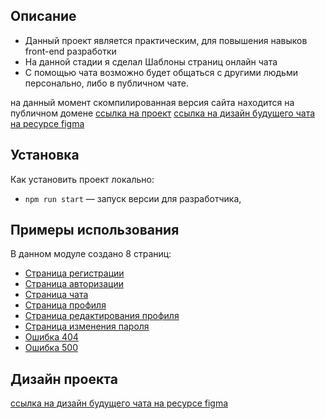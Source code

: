 ## Описание
- Данный проект является практическим, для повышения навыков front-end разработки
- На данной стадии я сделал Шаблоны страниц онлайн чата
- С помощью чата возможно будет общаться с другими людьми персонально, либо в публичном чате.

на данный момент скомпилированная версия сайта находится на публичном домене 
[ссылка на проект](https://tatarchuk.netlify.app/)
[ссылка на дизайн будущего чата на ресурсе figma](https://www.figma.com/file/jwHNcD2NtJvqeBidW0ddVF/praktikum.chat?node-id=0%3A1)


## Установка
Как установить проект локально:

- `npm run start` — запуск версии для разработчика,

## Примеры использования

В данном модуле создано 8 страниц:

- [Страница регистрации](https://tatarchuk.netlify.app/signup.html)
- [Страница авторизации](https://tatarchuk.netlify.app/signin.html)
- [Страница чата](https://tatarchuk.netlify.app/main.html)
- [Страница профиля](https://tatarchuk.netlify.app/profile.html)
- [Страница редактирования профиля](https://tatarchuk.netlify.app/edit-profile.html)
- [Страница изменения пароля](https://tatarchuk.netlify.app/change-password.html)
- [Ошибка 404](https://tatarchuk.netlify.app/404.html)
- [Ошибка 500](https://tatarchuk.netlify.app/500.html)

## Дизайн проекта

[ссылка на дизайн будущего чата на ресурсе figma](https://www.figma.com/file/jwHNcD2NtJvqeBidW0ddVF/praktikum.chat?node-id=0%3A1)
